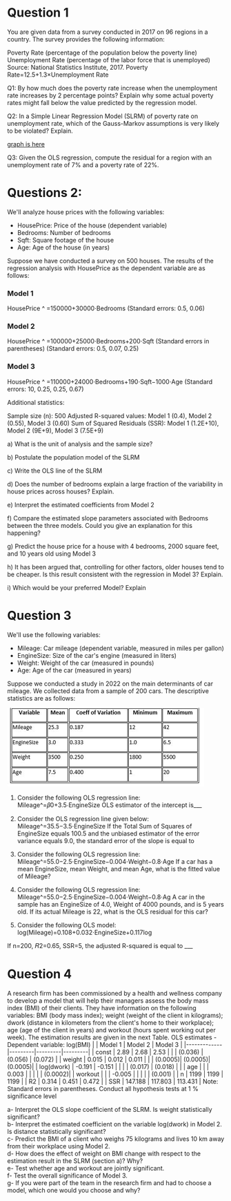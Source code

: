 # Question 1
You are given data from a survey conducted in 2017 on 96 regions in a country. The survey provides the following information:

Poverty Rate (percentage of the population below the poverty line)
Unemployment Rate (percentage of the labor force that is unemployed)
Source: National Statistics Institute, 2017.
Poverty Rate=12.5+1.3×Unemployment Rate

Q1: By how much does the poverty rate increase when the unemployment rate increases by 2 percentage points? Explain why some actual poverty rates might fall below the value predicted by the regression model.

Q2: In a Simple Linear Regression Model (SLRM) of poverty rate on unemployment rate, which of the Gauss-Markov assumptions is very likely to be violated? Explain.

[graph is here](https://drive.google.com/file/d/1rJAq0owAZgv8zH4KckR9FayWV9jkAxBB/view?usp=drivesdk)

Q3: Given the OLS regression, compute the residual for a region with an unemployment rate of 7% and a poverty rate of 22%.

# Questions 2:
We'll analyze house prices with the following variables:

 - HousePrice: Price of the house (dependent variable)
 - Bedrooms: Number of bedrooms
 - Sqft: Square footage of the house
 - Age: Age of the house (in years)

Suppose we have conducted a survey on 500 houses. The results of the regression analysis with HousePrice as the dependent variable are as follows:

### Model 1

HousePrice
^
 =150000+30000⋅Bedrooms
(Standard errors: 0.5, 0.06)

### Model 2

HousePrice
^
 =100000+25000⋅Bedrooms+200⋅Sqft
(Standard errors in parentheses)
(Standard errors: 0.5, 0.07, 0.25)

### Model 3

HousePrice
^
 =110000+24000⋅Bedrooms+190⋅Sqft−1000⋅Age
(Standard errors: 10, 0.25, 0.25, 0.67)

Additional statistics:

Sample size (n): 500
Adjusted R-squared values: Model 1 (0.4), Model 2 (0.55), Model 3 (0.60)
Sum of Squared Residuals (SSR): Model 1 (1.2E+10), Model 2 (9E+9), Model 3 (7.5E+9)


a) What is the unit of analysis and the sample size?

b) Postulate the population model of the SLRM

c) Write the OLS line of the SLRM

d) Does the number of bedrooms explain a large fraction of the variability in house prices across houses? Explain.

e) Interpret the estimated coefficients from Model 2

f) Compare the estimated slope parameters associated with Bedrooms between the three models. Could you give an explanation for this happening?

g) Predict the house price for a house with 4 bedrooms, 2000 square feet, and 10 years old using Model 3

h) It has been argued that, controlling for other factors, older houses tend to be cheaper. Is this result consistent with the regression in Model 3? Explain.

i) Which would be your preferred Model? Explain


# Question 3

We'll use the following variables:

 - Mileage: Car mileage (dependent variable, measured in miles per gallon)
 - EngineSize: Size of the car's engine (measured in liters)
 - Weight: Weight of the car (measured in pounds)
 - Age: Age of the car (measured in years)

Suppose we conducted a study in 2022 on the main determinants of car mileage. We collected data from a sample of 200 cars. The descriptive statistics are as follows:

![Table 1: Variables Description](https://github.com/Zilfimian/Econometrics-Tutoring-24/blob/main/E2T1.JPG?raw=true)

1. Consider the following OLS regression line:
Mileage^=𝛽0+3.5⋅EngineSize
​OLS estimator of the intercept is___

2. Consider the OLS regression line given below:
Mileage^=35.5−3.5⋅EngineSize
If the Total Sum of Squares of EngineSize equals 100.5 and the unbiased estimator of the error variance equals 9.0, the standard error of the slope is equal to

3. Consider the following OLS regression line:
Mileage^=55.0−2.5⋅EngineSize−0.004⋅Weight−0.8⋅Age
If a car has a mean EngineSize, mean Weight, and mean Age, what is the fitted value of Mileage? 

4. Consider the following OLS regression line:
Mileage^=55.0−2.5⋅EngineSize−0.004⋅Weight−0.8⋅Ag
A car in the sample has an EngineSize of 4.0, Weight of 4000 pounds, and is 5 years old. If its actual Mileage is 22, what is the OLS residual for this car?

5. Consider the following OLS model:
log⁡(Mileage)=0.108+0.032⋅EngineSize+0.117log

If n=200, 𝑅2=0.65, SSR=5, the adjusted R-squared is equal to ___


# Question 4

A research firm has been commissioned by a health and wellness company to develop a model that will help their managers assess the body mass index (BMI) of their clients. They have information on the following variables: BMI (body mass index); weight (weight of the client in kilograms); dwork (distance in kilometers from the client's home to their workplace); age (age of the client in years) and workout (hours spent working out per week). The estimation results are given in the next Table.
OLS estimates - Dependent variable: log(BMI)
|             | Model 1 | Model 2 | Model 3 |
|-------------|---------|---------|---------|
| const       | 2.89    | 2.68    | 2.53    |
|             | (0.036) | (0.056) | (0.072) |
| weight      | 0.015   | 0.012   | 0.011   |
|             | (0.0005)| (0.0005)| (0.0005)|
| log(dwork)  | -0.191  | -0.151  |         |
|             | (0.017) | (0.018) |         |
| age         |         |         | 0.003   |
|             |         |         | (0.0002)|
| workout     |         |         | -0.005  |
|             |         |         | (0.001) |
| n           | 1199    | 1199    | 1199    |
| R2          | 0.314   | 0.451   | 0.472   |
| SSR         | 147.188 | 117.803 | 113.431 |
Note: Standard errors in parentheses.
Conduct all hypothesis tests at 1 % significance level

a- Interpret the OLS slope coefficient of the SLRM. Is weight statistically significant?  
b- Interpret the estimated coefficient on the variable log(dwork) in Model 2. Is distance statistically significant?  
c- Predict the BMI of a client who weighs 75 kilograms and lives 10 km away from their workplace using Model 2.  
d- How does the effect of weight on BMI change with respect to the estimation result in the SLRM (section a)? Why?  
e- Test whether age and workout are jointly significant.  
f- Test the overall significance of Model 3.  
g- If you were part of the team in the research firm and had to choose a model, which one would you choose and why?
